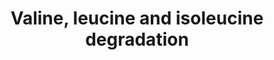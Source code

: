 ---
annotations:
- type: Pathway Ontology
  value: classic metabolic pathway
authors:
- Pieter Giesbertz
- Khanspers
- MaintBot
- Andra
- Egonw
- AlexanderPico
- MirellaKalafati
description: ''
last-edited: 2019-08-16
organisms:
- Caenorhabditis elegans
redirect_from:
- /index.php/Pathway:WP1451
- /instance/WP1451
schema-jsonld:
- '@context': https://schema.org/
  '@id': https://wikipathways.github.io/pathways/WP1451.html
  '@type': Dataset
  creator:
    '@type': Organization
    name: WikiPathways
  description: ''
  keywords:
  - T08B2.7
  - hacd-1
  - T02G5.4
  - pccb-1
  - 2-Methyl-1-hydroxypropyl-ThPP
  - ech-1
  - pcca-1
  - Acetoacetyl-CoA
  - ech-3
  - T02G5.7
  - ech-9
  - 3-Hydroxy-3-methylglutaryl-CoA
  - Acetoacetic acid
  - 'Original kegg element: gene;57;cel:C29F3.1 cel:F38H4.8 cel:F43H9.1 cel:F56B3.5
    cel:T05G5.6 cel:T08B2.7 cel:Y105E8A.4'
  - K09H11.1
  - S-(3-Methylbutanoyl)-dihydrolipoamide-E
  - B0303.3
  - acdh-7
  - a-Ketoisovaleric acid
  - ech-7
  - Tiglyl-CoA
  - Propionyl-CoA
  - ard-1
  - Methylmalonic acid
  - 3-Methylcrotonyl-CoA
  - kat-1
  - ech-5
  - 2-Methyl-1-hydroxybutyl-ThPP
  - 2-Methyl-3-hydroxybutyryl-CoA
  - R-Methylmalonyl-CoA
  - acdh-3
  - Ketoleucine
  - S-3-Methyl-2-oxopentanoic acid
  - 3-Methyl-1-hydroxybutyl-ThPP
  - L-Leucine
  - Y39E4A.3
  - Methacrylyl-CoA
  - C05C10.3
  - F54C8.1
  - 'Original kegg element: gene;41;cel:K06A5.6'
  - S-Methylmalonyl-CoA
  - tag-173
  - 3-Hydroxyisovaleryl-CoA
  - F32B6.2
  - (S)-3-Hydroxyisobutyryl-CoA
  - ZK669.4
  - bcat-1
  - S-2-Methylbutanoyl-CoA
  - 'Original kegg element: gene;58;cel:K05F1.3 cel:K09H11.1 cel:T08G2.3 cel:T25G12.5'
  - S-(2-Methylbutanoyl)-dihydrolipoamide-E
  - Isobutyryl-CoA
  - ech-2
  - ech-6
  - (S)-3-Hydroxyisobutyric acid
  - S-(2-Methylpropionyl)-dihydrolipoamide-E
  - 3-Methylglutaconyl-CoA
  - B0272.3
  - acdh-10
  - L-Valine
  - L-Isoleucine
  - acdh-8
  - F53A2.7
  - S-Methylmalonic acid semialdehyde
  - ivd-1
  - Acetyl-CoA
  - ech-8
  - Isovaleryl-CoA
  - Y44A6D.5
  - Branched-chain fatty acid
  - Succinyl-CoA
  - 2-Methylacetoacetyl-CoA
  - '    '
  - Y71G12B.10
  license: CC0
  name: Valine, leucine and isoleucine degradation
seo: CreativeWork
title: Valine, leucine and isoleucine degradation
wpid: WP1451
---